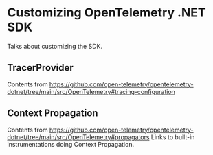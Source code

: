 # Customizing OpenTelemetry .NET SDK

Talks about customizing the SDK.

## TracerProvider

Contents from https://github.com/open-telemetry/opentelemetry-dotnet/tree/main/src/OpenTelemetry#tracing-configuration


## Context Propagation

Contents from https://github.com/open-telemetry/opentelemetry-dotnet/tree/main/src/OpenTelemetry#propagators
Links to built-in instrumentations doing Context Propagation.



